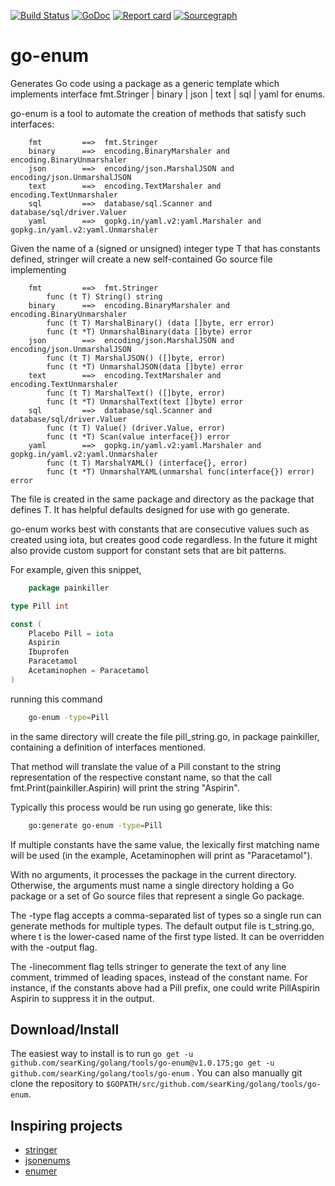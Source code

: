 [![Build Status](https:travis-ci.org/searKing/travis-ci.svg?branch=go-enum)](https:travis-ci.org/searKing/travis-ci)
[![GoDoc](https:godoc.org/github.com/searKing/golang/tools/go-enum?status.svg)](https:godoc.org/github.com/searKing/golang/tools/go-enum)
[![Report card](https:goreportcard.com/badge/github.com/searKing/golang/tools/go-enum)](https:goreportcard.com/report/github.com/searKing/golang/tools/go-enum)
[![Sourcegraph](https:sourcegraph.com/github.com/searKing/golang/-/badge.svg)](https:sourcegraph.com/github.com/searKing/travis-ci@go-enum?badge)

# go-enum

Generates Go code using a package as a generic template which implements interface fmt.Stringer | binary | json | text |
sql | yaml for enums.

go-enum is a tool to automate the creation of methods that satisfy such interfaces:

```text
	fmt         ==>  fmt.Stringer
	binary      ==>  encoding.BinaryMarshaler and encoding.BinaryUnmarshaler
	json        ==>  encoding/json.MarshalJSON and encoding/json.UnmarshalJSON
	text        ==>  encoding.TextMarshaler and encoding.TextUnmarshaler
	sql         ==>  database/sql.Scanner and database/sql/driver.Valuer
	yaml        ==>  gopkg.in/yaml.v2:yaml.Marshaler and gopkg.in/yaml.v2:yaml.Unmarshaler
```

Given the name of a (signed or unsigned) integer type T that has constants defined, stringer will create a new
self-contained Go source file implementing

```text
	fmt         ==>  fmt.Stringer
		func (t T) String() string
	binary      ==>  encoding.BinaryMarshaler and encoding.BinaryUnmarshaler
		func (t T) MarshalBinary() (data []byte, err error)
		func (t *T) UnmarshalBinary(data []byte) error
	json        ==>  encoding/json.MarshalJSON and encoding/json.UnmarshalJSON
		func (t T) MarshalJSON() ([]byte, error)
		func (t *T) UnmarshalJSON(data []byte) error
	text        ==>  encoding.TextMarshaler and encoding.TextUnmarshaler
		func (t T) MarshalText() ([]byte, error)
		func (t *T) UnmarshalText(text []byte) error
	sql         ==>  database/sql.Scanner and database/sql/driver.Valuer
		func (t T) Value() (driver.Value, error)
		func (t *T) Scan(value interface{}) error
	yaml        ==>  gopkg.in/yaml.v2:yaml.Marshaler and gopkg.in/yaml.v2:yaml.Unmarshaler
		func (t T) MarshalYAML() (interface{}, error)
		func (t *T) UnmarshalYAML(unmarshal func(interface{}) error) error
```

The file is created in the same package and directory as the package that defines T. It has helpful defaults designed
for use with go generate.

go-enum works best with constants that are consecutive values such as created using iota, but creates good code
regardless. In the future it might also provide custom support for constant sets that are bit patterns.

For example, given this snippet,

```go
    package painkiller

type Pill int

const (
	Placebo Pill = iota
	Aspirin
	Ibuprofen
	Paracetamol
	Acetaminophen = Paracetamol
)
```

running this command

```bash
	go-enum -type=Pill
```

in the same directory will create the file pill_string.go, in package painkiller, containing a definition of interfaces
mentioned.

That method will translate the value of a Pill constant to the string representation of the respective constant name, so
that the call fmt.Print(painkiller.Aspirin) will print the string "Aspirin".

Typically this process would be run using go generate, like this:

```bash
	go:generate go-enum -type=Pill
```

If multiple constants have the same value, the lexically first matching name will be used (in the example, Acetaminophen
will print as "Paracetamol").

With no arguments, it processes the package in the current directory. Otherwise, the arguments must name a single
directory holding a Go package or a set of Go source files that represent a single Go package.

The -type flag accepts a comma-separated list of types so a single run can generate methods for multiple types. The
default output file is t_string.go, where t is the lower-cased name of the first type listed. It can be overridden with
the -output flag.

The -linecomment flag tells stringer to generate the text of any line comment, trimmed of leading spaces, instead of the
constant name. For instance, if the constants above had a Pill prefix, one could write PillAspirin Aspirin to suppress
it in the output.

## Download/Install

The easiest way to install is to
run `go get -u github.com/searKing/golang/tools/go-enum@v1.0.175;go get -u github.com/searKing/golang/tools/go-enum`
. You can also manually git clone the repository to `$GOPATH/src/github.com/searKing/golang/tools/go-enum`.

## Inspiring projects

* [stringer](https://godoc.org/golang.org/x/tools/cmd/stringer)
* [jsonenums](https://github.com/campoy/jsonenums)
* [enumer](https://github.com/alvaroloes/enumer)